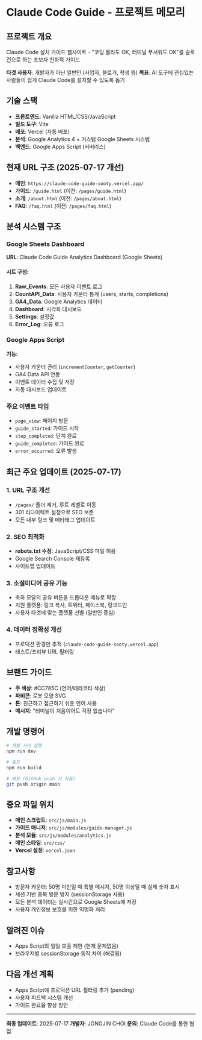 # Claude Code Guide - 프로젝트 메모리

## 프로젝트 개요
Claude Code 설치 가이드 웹사이트 - "코딩 몰라도 OK, 터미널 무서워도 OK"를 슬로건으로 하는 초보자 친화적 가이드

**타겟 사용자**: 개발자가 아닌 일반인 (사업자, 블로거, 학생 등)
**목표**: AI 도구에 관심있는 사람들이 쉽게 Claude Code를 설치할 수 있도록 돕기

## 기술 스택
- **프론트엔드**: Vanilla HTML/CSS/JavaScript
- **빌드 도구**: Vite
- **배포**: Vercel (자동 배포)
- **분석**: Google Analytics 4 + 커스텀 Google Sheets 시스템
- **백엔드**: Google Apps Script (서버리스)

## 현재 URL 구조 (2025-07-17 개선)
- **메인**: `https://claude-code-guide-sooty.vercel.app/`
- **가이드**: `/guide.html` (이전: `/pages/guide.html`)
- **소개**: `/about.html` (이전: `/pages/about.html`)
- **FAQ**: `/faq.html` (이전: `/pages/faq.html`)

## 분석 시스템 구조

### Google Sheets Dashboard
**URL**: Claude Code Guide Analytics Dashboard (Google Sheets)

#### 시트 구성:
1. **Raw_Events**: 모든 사용자 이벤트 로그
2. **CountAPI_Data**: 사용자 카운터 통계 (users, starts, completions)
3. **GA4_Data**: Google Analytics 데이터
4. **Dashboard**: 시각화 대시보드
5. **Settings**: 설정값
6. **Error_Log**: 오류 로그

### Google Apps Script
**기능**:
- 사용자 카운터 관리 (`incrementCounter`, `getCounter`)
- GA4 Data API 연동
- 이벤트 데이터 수집 및 저장
- 자동 대시보드 업데이트

### 주요 이벤트 타입
- `page_view`: 페이지 방문
- `guide_started`: 가이드 시작
- `step_completed`: 단계 완료
- `guide_completed`: 가이드 완료
- `error_occurred`: 오류 발생

## 최근 주요 업데이트 (2025-07-17)

### 1. URL 구조 개선
- `/pages/` 폴더 제거, 루트 레벨로 이동
- 301 리다이렉트 설정으로 SEO 보존
- 모든 내부 링크 및 메타태그 업데이트

### 2. SEO 최적화
- **robots.txt 수정**: JavaScript/CSS 파일 허용
- Google Search Console 재등록
- 사이트맵 업데이트

### 3. 소셜미디어 공유 기능
- 축하 모달의 공유 버튼을 드롭다운 메뉴로 확장
- 지원 플랫폼: 링크 복사, 트위터, 페이스북, 링크드인
- 사용자 타겟에 맞는 플랫폼 선별 (일반인 중심)

### 4. 데이터 정확성 개선
- 프로덕션 환경만 추적 (`claude-code-guide-sooty.vercel.app`)
- 테스트/프리뷰 URL 필터링

## 브랜드 가이드
- **주 색상**: #CC785C (연어/테라코타 색상)
- **파비콘**: 로봇 모양 SVG
- **톤**: 친근하고 접근하기 쉬운 언어 사용
- **메시지**: "터미널이 처음이어도 걱정 없습니다"

## 개발 명령어
```bash
# 개발 서버 실행
npm run dev

# 빌드
npm run build

# 배포 (GitHub push 시 자동)
git push origin main
```

## 중요 파일 위치
- **메인 스크립트**: `src/js/main.js`
- **가이드 매니저**: `src/js/modules/guide-manager.js`
- **분석 모듈**: `src/js/modules/analytics.js`
- **메인 스타일**: `src/css/`
- **Vercel 설정**: `vercel.json`

## 참고사항
- 방문자 카운터: 50명 미만일 때 특별 메시지, 50명 이상일 때 실제 숫자 표시
- 세션 기반 중복 방문 방지 (sessionStorage 사용)
- 모든 분석 데이터는 실시간으로 Google Sheets에 저장
- 사용자 개인정보 보호를 위한 익명화 처리

## 알려진 이슈
- Apps Script의 일일 호출 제한 (현재 문제없음)
- 브라우저별 sessionStorage 동작 차이 (해결됨)

## 다음 개선 계획
- Apps Script에 프로덕션 URL 필터링 추가 (pending)
- 사용자 피드백 시스템 개선
- 가이드 완료율 향상 방안

---
**최종 업데이트**: 2025-07-17
**개발자**: JONGJIN CHOI
**문의**: Claude Code를 통한 협업